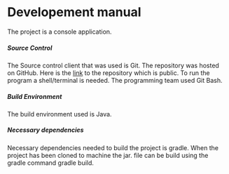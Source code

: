 # Developement manual

The project is a console application.
##### Source Control
The Source control client that was used is Git. 
The repository was hosted on GitHub. 
Here is the [link](https://github.com/Utrasarvikingarnir/tictac) to the repository which is public.
To run the program a shell/terminal is needed. The programming team used Git Bash.
##### Build Environment
The build environment used is Java.
##### Necessary dependencies
Necessary dependencies needed to build the project is gradle.
When the project has been cloned to machine the jar. file can be build using the gradle command gradle build. 

